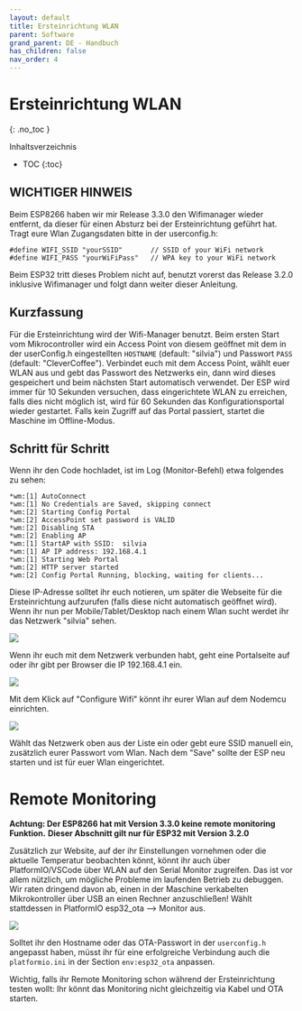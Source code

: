 ```yaml
---
layout: default
title: Ersteinrichtung WLAN
parent: Software
grand_parent: DE - Handbuch
has_children: false
nav_order: 4
---
```



# Ersteinrichtung WLAN
{: .no_toc }

Inhaltsverzeichnis

* TOC
{:toc}

## WICHTIGER HINWEIS
Beim ESP8266 haben wir mir Release 3.3.0 den Wifimanager wieder entfernt, da dieser für einen Absturz bei der Ersteinrichtung geführt hat. Tragt eure Wlan Zugangsdaten bitte in der userconfig.h:

```
#define WIFI_SSID "yourSSID"       // SSID of your WiFi network
#define WIFI_PASS "yourWiFiPass"   // WPA key to your WiFi network
```
Beim ESP32 tritt dieses Problem nicht auf, benutzt vorerst das Release 3.2.0 inklusive Wifimanager und folgt dann weiter dieser Anleitung.

## Kurzfassung

Für die Ersteinrichtung wird der Wifi-Manager benutzt. Beim ersten Start vom Mikrocontroller wird ein Access Point von diesem geöffnet mit dem in der userConfig.h eingestellten ```HOSTNAME``` (default: "silvia") und Passwort ```PASS``` (default: "CleverCoffee"). Verbindet euch mit dem Access Point, wählt euer WLAN aus und gebt das Passwort des Netzwerks ein, dann wird dieses gespeichert und beim nächsten Start automatisch verwendet.
Der ESP wird immer für 10 Sekunden versuchen, dass eingerichtete WLAN zu erreichen, falls dies nicht möglich ist, wird für 60 Sekunden das Konfigurationsportal wieder gestartet. Falls kein Zugriff auf das Portal passiert, startet die Maschine im Offline-Modus.
## Schritt für Schritt
Wenn ihr den Code hochladet, ist im Log (Monitor-Befehl) etwa folgendes zu sehen:

```
*wm:[1] AutoConnect 
*wm:[1] No Credentials are Saved, skipping connect 
*wm:[2] Starting Config Portal 
*wm:[2] AccessPoint set password is VALID 
*wm:[2] Disabling STA 
*wm:[2] Enabling AP 
*wm:[1] StartAP with SSID:  silvia
*wm:[1] AP IP address: 192.168.4.1
*wm:[1] Starting Web Portal 
*wm:[2] HTTP server started 
*wm:[2] Config Portal Running, blocking, waiting for clients... 
```
Diese IP-Adresse solltet ihr euch notieren, um später die Webseite für die Ersteinrichtung aufzurufen (falls diese nicht automatisch geöffnet wird).
Wenn ihr nun per Mobile/Tablet/Desktop nach einem Wlan sucht werdet ihr das Netzwerk "silvia" sehen.

![](../../img/wlan-setup1.PNG)

Wenn ihr euch mit dem Netzwerk verbunden habt, geht eine Portalseite auf oder ihr gibt per Browser die IP 192.168.4.1 ein.

![](../../img/wlan-setup2.PNG)

Mit dem Klick auf "Configure Wifi" könnt ihr eurer Wlan auf dem Nodemcu einrichten.

![](../../img/wlan-setup3.PNG)

Wählt das Netzwerk oben aus der Liste ein oder gebt eure SSID manuell ein, zusätzlich eurer Passwort vom Wlan.
Nach dem "Save" sollte der ESP neu starten und ist für euer Wlan eingerichtet.

# Remote Monitoring
**Achtung: Der ESP8266 hat mit Version 3.3.0 keine remote monitoring Funktion.**
**Dieser Abschnitt gilt nur für ESP32 mit Version 3.2.0**

Zusätzlich zur Website, auf der ihr Einstellungen vornehmen oder die aktuelle Temperatur beobachten könnt, könnt ihr auch über PlatformIO/VSCode über WLAN auf den Serial Monitor zugreifen. 
Das ist vor allem nützlich, um mögliche Probleme im laufenden Betrieb zu debuggen. Wir raten dringend davon ab, einen in der Maschine verkabelten Mikrokontroller über USB an einen Rechner anzuschließen! 
Wählt stattdessen in PlatformIO esp32_ota --> Monitor aus.

![](../../img/remote_monitor.png)

Solltet ihr den Hostname oder das OTA-Passwort in der `userconfig.h` angepasst haben, müsst ihr für eine erfolgreiche Verbindung auch die `platformio.ini` in der Section `env:esp32_ota` anpassen. 

Wichtig, falls ihr Remote Monitoring schon während der Ersteinrichtung testen wollt: Ihr könnt das Monitoring nicht gleichzeitig via Kabel und OTA starten.
